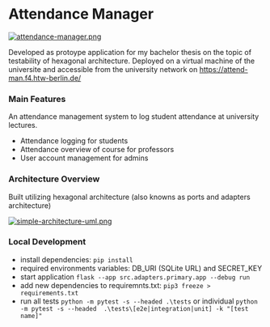 # Attendance Manager

[![attendance-manager.png](https://i.postimg.cc/Y2fnMLDw/attendance-manager.png)](https://postimg.cc/Hjn4tnCS)

Developed as protoype application for my bachelor thesis on the topic of testability of hexagonal architecture.
Deployed on a virtual machine of the universite and accessible from the university network
on https://attend-man.f4.htw-berlin.de/ <br>

### Main Features

An attendance management system to log student attendance at university lectures.

- Attendance logging for students
- Attendance overview of course for professors
- User account management for admins

### Architecture Overview

Built utilizing hexagonal architecture (also knowns as ports and adapters architecture)

[![simple-architecture-uml.png](https://i.postimg.cc/X7qwmrTL/simple-architecture-uml.png)](https://postimg.cc/crqg8L1t)

### Local Development

- install dependencies: `pip install`
- required environments variables: DB_URI (SQLite URL) and SECRET_KEY
- start application `flask --app src.adapters.primary.app --debug run`
- add new dependencies to requiremnts.txt: `pip3 freeze > requirements.txt`
- run all tests `python -m pytest -s --headed .\tests` or individual
  `python -m pytest -s --headed  .\tests\[e2e|integration|unit] -k "[test name]"`
